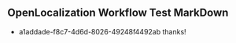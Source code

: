 ## OpenLocalization Workflow Test MarkDown
* a1addade-f8c7-4d6d-8026-49248f4492ab 
thanks!<!--HONumber=Mar16_HO1-->
